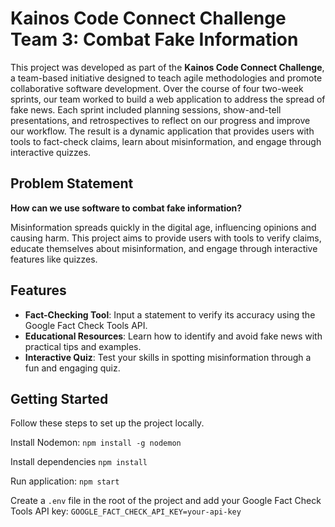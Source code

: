 # Kainos Code Connect Challenge Team 3: Combat Fake Information

This project was developed as part of the **Kainos Code Connect Challenge**, a team-based initiative designed to teach agile methodologies and promote collaborative software development. Over the course of four two-week sprints, our team worked to build a web application to address the spread of fake news. Each sprint included planning sessions, show-and-tell presentations, and retrospectives to reflect on our progress and improve our workflow. The result is a dynamic application that provides users with tools to fact-check claims, learn about misinformation, and engage through interactive quizzes.

## Problem Statement

**How can we use software to combat fake information?**

Misinformation spreads quickly in the digital age, influencing opinions and causing harm. This project aims to provide users with tools to verify claims, educate themselves about misinformation, and engage through interactive features like quizzes.

## Features

- **Fact-Checking Tool**: Input a statement to verify its accuracy using the Google Fact Check Tools API.
- **Educational Resources**: Learn how to identify and avoid fake news with practical tips and examples.
- **Interactive Quiz**: Test your skills in spotting misinformation through a fun and engaging quiz.


## Getting Started

Follow these steps to set up the project locally.

Install Nodemon: `npm install -g nodemon`

Install dependencies `npm install`

Run application: `npm start`

Create a `.env` file in the root of the project and add your Google Fact Check Tools API key: `GOOGLE_FACT_CHECK_API_KEY=your-api-key`
